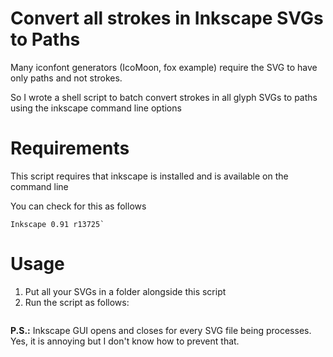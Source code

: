 # Convert all strokes in Inkscape SVGs to Paths

Many iconfont generators (IcoMoon, fox example) require the SVG to have only paths and not strokes.

So I wrote a shell script to batch convert strokes in all glyph SVGs to paths using the inkscape command line options

# Requirements

This script requires that inkscape is installed and is available on the command line

You can check for this as follows

```$ inkscape -V
Inkscape 0.91 r13725`
```

# Usage
1. Put all your SVGs in a folder alongside this script
2. Run the script as follows:

```> ./stroketopath.sh <foldername>
```

**P.S.:** Inkscape GUI opens and closes for every SVG file being processes. Yes, it is annoying but I don't know how to prevent that.
